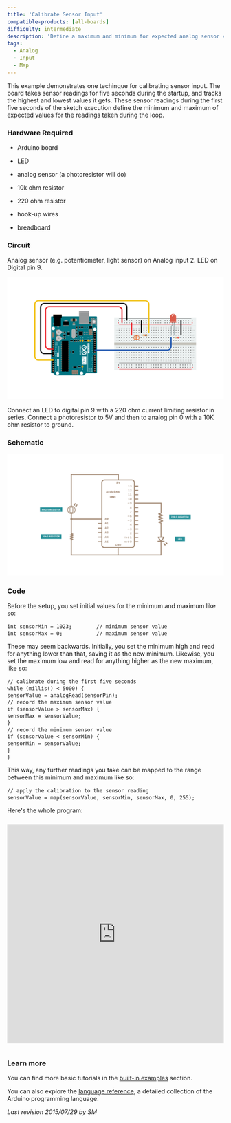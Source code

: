 ```yaml
---
title: 'Calibrate Sensor Input'
compatible-products: [all-boards]
difficulty: intermediate
description: 'Define a maximum and minimum for expected analog sensor values.'
tags: 
  - Analog
  - Input
  - Map
---
```


This example demonstrates one techinque for calibrating sensor input.  The board takes sensor readings for five seconds during the startup, and tracks the highest and lowest values it gets. These sensor readings during the first five seconds of the sketch execution define the minimum and maximum of expected values for the readings taken during the loop.

### Hardware Required

- Arduino board

- LED

- analog sensor (a photoresistor will do)

- 10k ohm resistor

- 220 ohm resistor

- hook-up wires

- breadboard

### Circuit

Analog sensor (e.g. potentiometer, light sensor) on Analog input 2.  LED on Digital pin 9.


![](./assets/circuit.png)


Connect an LED to digital pin 9 with a 220 ohm current limiting resistor in series. Connect a photoresistor to 5V and then to analog pin 0 with a 10K ohm resistor to ground.

### Schematic


![](./assets/schematic.png)

### Code

Before the setup, you set initial values for the minimum and maximum like so:

```arduino
int sensorMin = 1023;        // minimum sensor value
int sensorMax = 0;           // maximum sensor value

```

These may seem backwards. Initially, you set the minimum high and read for anything  lower than that, saving it as the new minimum. Likewise, you set the maximum low and read for anything higher as the new maximum, like so:

```arduino
// calibrate during the first five seconds
while (millis() < 5000) {
sensorValue = analogRead(sensorPin);
// record the maximum sensor value
if (sensorValue > sensorMax) {
sensorMax = sensorValue;
}
// record the minimum sensor value
if (sensorValue < sensorMin) {
sensorMin = sensorValue;
}
}

```

This way, any further readings you take can be mapped to the range between this minimum and maximum like so:

```arduino
// apply the calibration to the sensor reading
sensorValue = map(sensorValue, sensorMin, sensorMax, 0, 255);

```

Here's the whole program:

<iframe src='https://create.arduino.cc/example/builtin/03.Analog%5CCalibration/Calibration/preview?embed&snippet' style='height:510px;width:100%;margin:10px 0' frameborder='0'></iframe>

### Learn more

You can find more basic tutorials in the [built-in examples](/built-in-examples) section.

You can also explore the [language reference](https://www.arduino.cc/reference/en/), a detailed collection of the Arduino programming language.

*Last revision 2015/07/29 by SM*